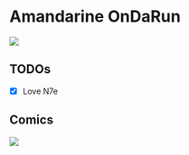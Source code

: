 # Amandarine OnDaRun

<img src="https://docs.google.com/drawings/d/e/2PACX-1vQgv7ewHRrAPIhTI2QKOF_fuga38YiBs2l_2yBXb-UuzGvFz4uW7zeGpAqXbyM7il8SBWLa0g9BJffH/pub?w=960&h=720" />

## TODOs

- [x] Love N7e

## Comics

<img src="https://docs.google.com/drawings/d/e/2PACX-1vTXixE2GgA8m43Kpg3Ya6CZRDrSMcHF6NsQEf3QIusnGNah6XY0OtdnKBFbzpCXVvj7uvGzi7QKnQ3R/pub?w=486&h=814" />
